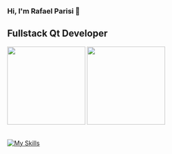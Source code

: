 ### Hi, I'm Rafael Parisi 👋
## Fullstack Qt Developer

<div>  
  <img height="180em" src="https://github-readme-stats.vercel.app/api?username=parisi18&show_icons=true&theme=dracula&include_all_commits=true&count_private=true"/>
  <img height="180em" src="https://github-readme-stats.vercel.app/api/top-langs/?username=parisi18&layout=compact&langs_count=7&theme=dracula"/>
</div><br>


[![My Skills](https://skillicons.dev/icons?i=c,cpp,py,qt,raspberrypi,cmake,gitlab,visualstudio,vscode)](https://skillicons.dev)
